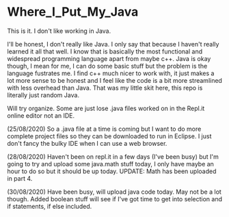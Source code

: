 # Where_I_Put_My_Java
This is it. I don't like working in Java. 

I'll be honest, I don't really like Java. I only say that because I haven't really learned it all that well. I know that is basically the most functional and widespread programming language apart from maybe c++. Java is okay though, I mean for me, I can do some basic stuff but the problem is the language fustrates me. I find c++ much nicer to work with, it just makes a lot more sense to be honest and I feel like the code is a bit more streamlined with less overhead than Java. That was my little skit here, this repo is literally just random Java. 

Will try organize. Some are just lose .java files worked on in the Repl.it online editor not an IDE.

(25/08/2020) So a .java file at a time is coming but I want to do more complete project files so they can be downloaded to run in Eclipse. I just don't fancy the bulky IDE when I can use a web browser.

(28/08/2020) Haven't been on repl.it in a few days (I've been busy) but I'm going to try and upload some java.math stuff today, I only have maybe an hour to do so but it should be up today. UPDATE: Math has been uploaded in part 4.

(30/08/2020) Have been busy, will upload java code today. May not be a lot though. Added boolean stuff will see if I've got time to get into selection and if statements, if else included.
